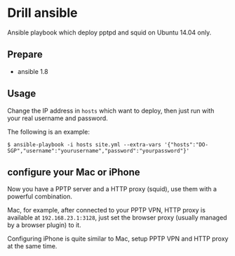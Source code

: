 Drill ansible
=============

Ansible playbook which deploy pptpd and squid on Ubuntu 14.04 only.

## Prepare
+ ansible 1.8

## Usage

Change the IP address in `hosts` which want to deploy, then just run with your real username and password.

The following is an example:

	$ ansible-playbook -i hosts site.yml --extra-vars '{"hosts":"DO-SGP","username":"yourusername","password":"yourpassword"}'

## configure your Mac or iPhone

Now you have a PPTP server and a HTTP proxy (squid), use them with a powerful combination.

Mac, for example, after connected to your PPTP VPN, HTTP proxy is available at `192.168.23.1:3128`, just set the browser proxy (usually managed by a browser plugin) to it.

Configuring iPhone is quite similar to Mac, setup PPTP VPN and HTTP proxy at the same time.

